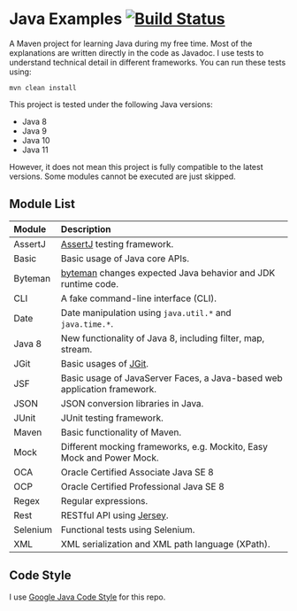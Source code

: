 # Java Examples [![Build Status][travis-img]][travis]

A Maven project for learning Java during my free time. Most of the explanations are
written directly in the code as Javadoc. I use tests to understand technical detail
in different frameworks. You can run these tests using:

    mvn clean install

This project is tested under the following Java versions:

- Java 8
- Java 9
- Java 10
- Java 11

However, it does not mean this project is fully compatible to the latest versions.
Some modules cannot be executed are just skipped.

## Module List

Module | Description
:--- | :---
AssertJ | [AssertJ][assertj] testing framework.
Basic | Basic usage of Java core APIs.
Byteman | [byteman][bm] changes expected Java behavior and JDK runtime code.
CLI | A fake command-line interface (CLI).
Date | Date manipulation using `java.util.*` and `java.time.*`.
Java 8 | New functionality of Java 8, including filter, map, stream.
JGit | Basic usages of [JGit][jgit].
JSF | Basic usage of JavaServer Faces, a Java-based web application framework.
JSON | JSON conversion libraries in Java.
JUnit | JUnit testing framework.
Maven | Basic functionality of Maven.
Mock | Different mocking frameworks, e.g. Mockito, Easy Mock and Power Mock.
OCA | Oracle Certified Associate Java SE 8
OCP | Oracle Certified Professional Java SE 8
Regex | Regular expressions.
Rest | RESTful API using [Jersey][jersey].
Selenium | Functional tests using Selenium.
XML | XML serialization and XML path language (XPath).

## Code Style

I use [Google Java Code Style][style-java] for this repo.

[assertj]: http://joel-costigliola.github.io/assertj/
[bm]: http://byteman.jboss.org
[jersey]: https://jersey.github.io
[jgit]: https://github.com/eclipse/jgit
[style-java]: https://google.github.io/styleguide/javaguide.html
[travis]: https://travis-ci.org/mincong-h/java-examples
[travis-img]: https://travis-ci.org/mincong-h/java-examples.svg?branch=master
